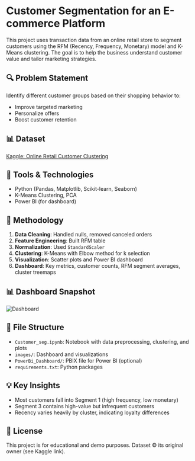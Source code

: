 # Customer Segmentation for an E-commerce Platform

This project uses transaction data from an online retail store to segment customers using the RFM (Recency, Frequency, Monetary) model and K-Means clustering. The goal is to help the business understand customer value and tailor marketing strategies.

## 🔍 Problem Statement
Identify different customer groups based on their shopping behavior to:
- Improve targeted marketing
- Personalize offers
- Boost customer retention

## 📊 Dataset
[Kaggle: Online Retail Customer Clustering](https://www.kaggle.com/datasets/hellbuoy/online-retail-customer-clustering)

## 🧰 Tools & Technologies
- Python (Pandas, Matplotlib, Scikit-learn, Seaborn)
- K-Means Clustering, PCA
- Power BI (for dashboard)

## 🧮 Methodology
1. **Data Cleaning**: Handled nulls, removed canceled orders
2. **Feature Engineering**: Built RFM table
3. **Normalization**: Used `StandardScaler`
4. **Clustering**: K-Means with Elbow method for k selection
5. **Visualization**: Scatter plots and Power BI dashboard
6. **Dashboard**: Key metrics, customer counts, RFM segment averages, cluster treemaps

## 📊 Dashboard Snapshot
![Dashboard](images/dashboard_overview.png)

## 📁 File Structure
- `Customer_seg.ipynb`: Notebook with data preprocessing, clustering, and plots
- `images/`: Dashboard and visualizations
- `PowerBi_Dashboard/`: PBIX file for Power BI (optional)
- `requirements.txt`: Python packages

## 💡 Key Insights
- Most customers fall into Segment 1 (high frequency, low monetary)
- Segment 3 contains high-value but infrequent customers
- Recency varies heavily by cluster, indicating loyalty differences

## 📜 License
This project is for educational and demo purposes. Dataset © its original owner (see Kaggle link).
